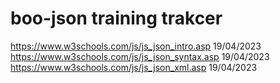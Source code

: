 # boo-json training trakcer
https://www.w3schools.com/js/js_json_intro.asp 19/04/2023
https://www.w3schools.com/js/js_json_syntax.asp 19/04/2023
https://www.w3schools.com/js/js_json_xml.asp 19/04/2023
